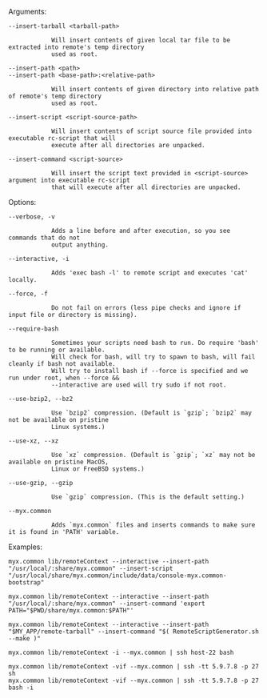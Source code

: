 
  Arguments:

	--insert-tarball <tarball-path>

				Will insert contents of given local tar file to be extracted into remote's temp directory 
				used as root.

	--insert-path <path>
	--insert-path <base-path>:<relative-path>

				Will insert contents of given directory into relative path of remote's temp directory 
				used as root.

	--insert-script <script-source-path>

				Will insert contents of script source file provided into executable rc-script that will
				execute after all directories are unpacked.

	--insert-command <script-source>

				Will insert the script text provided in <script-source> argument into executable rc-script 
				that will execute after all directories are unpacked.

  Options:

	--verbose, -v

				Adds a line before and after execution, so you see commands that do not
				output anything.

	--interactive, -i

				Adds 'exec bash -l' to remote script and executes 'cat' locally.

	--force, -f

				Do not fail on errors (less pipe checks and ignore if input file or directory is missing).

	--require-bash

				Sometimes your scripts need bash to run. Do require 'bash' to be running or available.
				Will check for bash, will try to spawn to bash, will fail cleanly if bash not available.
				Will try to install bash if --force is specified and we run under root, when --force &&
				--interactive are used will try sudo if not root.

	--use-bzip2, --bz2

				Use `bzip2` compression. (Default is `gzip`; `bzip2` may not be available on pristine 
				Linux systems.)

	--use-xz, --xz

				Use `xz` compression. (Default is `gzip`; `xz` may not be available on pristine MacOS, 
				Linux or FreeBSD systems.)

	--use-gzip, --gzip

				Use `gzip` compression. (This is the default setting.)

	--myx.common

				Adds `myx.common` files and inserts commands to make sure it is found in 'PATH' variable.

  Examples:

	myx.common lib/remoteContext --interactive --insert-path "/usr/local/:share/myx.common" --insert-script "/usr/local/share/myx.common/include/data/console-myx.common-bootstrap" 

	myx.common lib/remoteContext --interactive --insert-path "/usr/local/:share/myx.common" --insert-command 'export PATH="$PWD/share/myx.common:$PATH"' 

	myx.common lib/remoteContext --interactive --insert-path "$MY_APP/remote-tarball" --insert-command "$( RemoteScriptGenerator.sh --make )" 

	myx.common lib/remoteContext -i --myx.common | ssh host-22 bash

	myx.common lib/remoteContext -vif --myx.common | ssh -tt 5.9.7.8 -p 27 sh
	myx.common lib/remoteContext -vif --myx.common | ssh -tt 5.9.7.8 -p 27 bash -i
